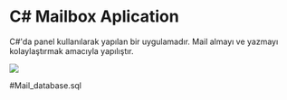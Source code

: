 # C# Mailbox Aplication

C#'da panel kullanılarak yapılan bir uygulamadır. Mail almayı ve yazmayı kolaylaştırmak amacıyla yapılıştır.

<img src="https://github.com/Oyuasx/Mailbox/blob/master/İmages/mailbox.jpg">

#Mail_database.sql

